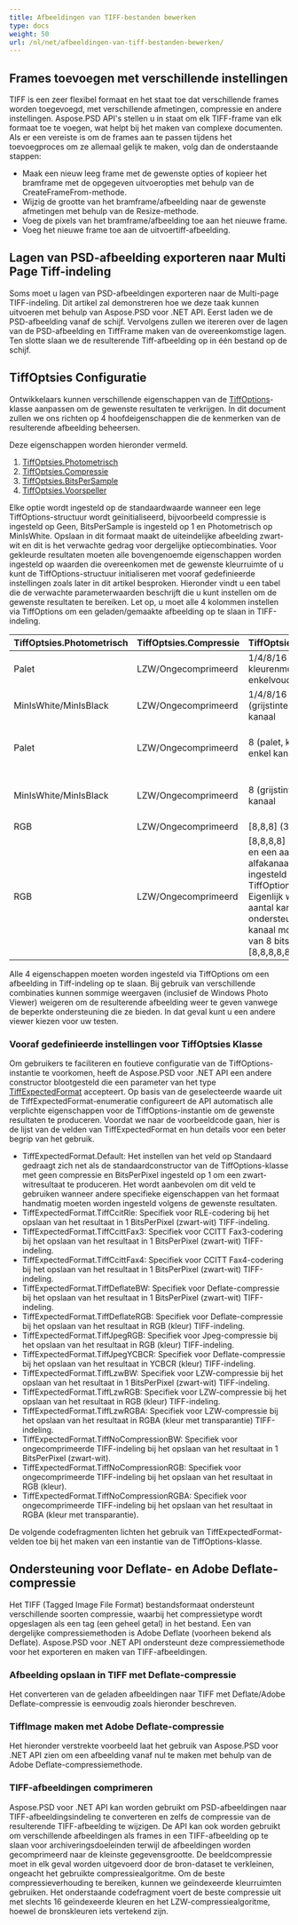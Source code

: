```yaml
---
title: Afbeeldingen van TIFF-bestanden bewerken
type: docs
weight: 50
url: /nl/net/afbeeldingen-van-tiff-bestanden-bewerken/
---
```


## **Frames toevoegen met verschillende instellingen**
TIFF is een zeer flexibel formaat en het staat toe dat verschillende frames worden toegevoegd, met verschillende afmetingen, compressie en andere instellingen. Aspose.PSD API's stellen u in staat om elk TIFF-frame van elk formaat toe te voegen, wat helpt bij het maken van complexe documenten. Als er een vereiste is om de frames aan te passen tijdens het toevoegproces om ze allemaal gelijk te maken, volg dan de onderstaande stappen:

- Maak een nieuw leeg frame met de gewenste opties of kopieer het bramframe met de opgegeven uitvoeropties met behulp van de CreateFrameFrom-methode.
- Wijzig de grootte van het bramframe/afbeelding naar de gewenste afmetingen met behulp van de Resize-methode.
- Voeg de pixels van het bramframe/afbeelding toe aan het nieuwe frame.
- Voeg het nieuwe frame toe aan de uitvoertiff-afbeelding.

## **Lagen van PSD-afbeelding exporteren naar Multi Page Tiff-indeling**
Soms moet u lagen van PSD-afbeeldingen exporteren naar de Multi-page TIFF-indeling. Dit artikel zal demonstreren hoe we deze taak kunnen uitvoeren met behulp van Aspose.PSD voor .NET API. Eerst laden we de PSD-afbeelding vanaf de schijf. Vervolgens zullen we itereren over de lagen van de PSD-afbeelding en TiffFrame maken van de overeenkomstige lagen. Ten slotte slaan we de resulterende Tiff-afbeelding op in één bestand op de schijf.

## **TiffOptsies Configuratie**

Ontwikkelaars kunnen verschillende eigenschappen van de [TiffOptions](https://reference.aspose.com/psd/net/aspose.psd.imageoptions/tiffoptions)-klasse aanpassen om de gewenste resultaten te verkrijgen. In dit document zullen we ons richten op 4 hoofdeigenschappen die de kenmerken van de resulterende afbeelding beheersen.

Deze eigenschappen worden hieronder vermeld.

1. [TiffOptsies.Photometrisch](https://reference.aspose.com/psd/net/aspose.psd.imageoptions/tiffoptions/properties/photometric)
1. [TiffOptsies.Compressie](https://reference.aspose.com/psd/net/aspose.psd.imageoptions/tiffoptions/properties/compression)
1. [TiffOptsies.BitsPerSample](https://reference.aspose.com/psd/net/aspose.psd.imageoptions/tiffoptions/properties/bitspersample)
1. [TiffOptsies.Voorspeller](https://reference.aspose.com/psd/net/aspose.psd.imageoptions/tiffoptions/properties/predictor)

Elke optie wordt ingesteld op de standaardwaarde wanneer een lege TiffOptions-structuur wordt geïnitialiseerd, bijvoorbeeld compressie is ingesteld op Geen, BitsPerSample is ingesteld op 1 en Photometrisch op MinIsWhite. Opslaan in dit formaat maakt de uiteindelijke afbeelding zwart-wit en dit is het verwachte gedrag voor dergelijke optiecombinaties. Voor gekleurde resultaten moeten alle bovengenoemde eigenschappen worden ingesteld op waarden die overeenkomen met de gewenste kleurruimte of u kunt de TiffOptions-structuur initialiseren met vooraf gedefinieerde instellingen zoals later in dit artikel besproken. Hieronder vindt u een tabel die de verwachte parameterwaarden beschrijft die u kunt instellen om de gewenste resultaten te bereiken. Let op, u moet alle 4 kolommen instellen via TiffOptions om een geladen/gemaakte afbeelding op te slaan in TIFF-indeling.

|**TiffOptsies.Photometrisch**|**TiffOptsies.Compressie**|**TiffOptsies.BitsPerSample**|**TiffOptsies.Voorspeller**|
| :- | :- | :- | :- |
|Palet|LZW/Ongecomprimeerd|1/4/8/16 (palet, kleurenmodus) alleen enkelvoudig kanaal|Geen|
|MinIsWhite/MinIsBlack|LZW/Ongecomprimeerd|1/4/8/16 (grijstintenmodus) enkel kanaal|Geen|
|Palet|LZW/Ongecomprimeerd|8 (palet, kleurenmodus) enkel kanaal|Horizontaal (meer compressie bereikt voor LZW dezelfde patronen)|
|MinIsWhite/MinIsBlack|LZW/Ongecomprimeerd|8 (grijstintenmodus) enkel kanaal|Horizontaal (meer compressie bereikt voor LZW dezelfde patronen)|
|RGB|LZW/Ongecomprimeerd|[8,8,8] (3 RGB-kanalen)|Geen/Verticaal|
|RGB|LZW/Ongecomprimeerd|[8,8,8,8] (3 RGB-kanalen en een aanvullend alfakanaal kan worden ingesteld via TiffOptions.AlphaStorage) Eigenlijk wordt elke extra aantal kanalen ondersteund maar elk kanaal moet een grootte van 8 bits hebben zoals [8,8,8,8,8,8]|Geen/Verticaal|
Alle 4 eigenschappen moeten worden ingesteld via TiffOptions om een afbeelding in Tiff-indeling op te slaan. Bij gebruik van verschillende combinaties kunnen sommige weergaven (inclusief de Windows Photo Viewer) weigeren om de resulterende afbeelding weer te geven vanwege de beperkte ondersteuning die ze bieden. In dat geval kunt u een andere viewer kiezen voor uw testen.

### **Vooraf gedefinieerde instellingen voor TiffOptsies Klasse**
Om gebruikers te faciliteren en foutieve configuratie van de TiffOptions-instantie te voorkomen, heeft de Aspose.PSD voor .NET API een andere constructor blootgesteld die een parameter van het type [TiffExpectedFormat](https://reference.aspose.com/psd/net/aspose.psd.fileformats.tiff.enums/tiffexpectedformat) accepteert. Op basis van de geselecteerde waarde uit de TiffExpectedFormat-enumeratie configureert de API automatisch alle verplichte eigenschappen voor de TiffOptions-instantie om de gewenste resultaten te produceren. Voordat we naar de voorbeeldcode gaan, hier is de lijst van de velden van TiffExpectedFormat en hun details voor een beter begrip van het gebruik.

- TiffExpectedFormat.Default: Het instellen van het veld op Standaard gedraagt zich net als de standaardconstructor van de TiffOptions-klasse met geen compressie en BitsPerPixel ingesteld op 1 om een zwart-witresultaat te produceren. Het wordt aanbevolen om dit veld te gebruiken wanneer andere specifieke eigenschappen van het formaat handmatig moeten worden ingesteld volgens de gewenste resultaten.
- TiffExpectedFormat.TiffCcitRle: Specifiek voor RLE-codering bij het opslaan van het resultaat in 1 BitsPerPixel (zwart-wit) TIFF-indeling.
- TiffExpectedFormat.TiffCcittFax3: Specifiek voor CCITT Fax3-codering bij het opslaan van het resultaat in 1 BitsPerPixel (zwart-wit) TIFF-indeling.
- TiffExpectedFormat.TiffCcittFax4: Specifiek voor CCITT Fax4-codering bij het opslaan van het resultaat in 1 BitsPerPixel (zwart-wit) TIFF-indeling.
- TiffExpectedFormat.TiffDeflateBW: Specifiek voor Deflate-compressie bij het opslaan van het resultaat in 1 BitsPerPixel (zwart-wit) TIFF-indeling.
- TiffExpectedFormat.TiffDeflateRGB: Specifiek voor Deflate-compressie bij het opslaan van het resultaat in RGB (kleur) TIFF-indeling.
- TiffExpectedFormat.TiffJpegRGB: Specifiek voor Jpeg-compressie bij het opslaan van het resultaat in RGB (kleur) TIFF-indeling.
- TiffExpectedFormat.TiffJpegYCBCR: Specifiek voor Deflate-compressie bij het opslaan van het resultaat in YCBCR (kleur) TIFF-indeling.
- TiffExpectedFormat.TiffLzwBW: Specifiek voor LZW-compressie bij het opslaan van het resultaat in 1 BitsPerPixel (zwart-wit) TIFF-indeling.
- TiffExpectedFormat.TiffLzwRGB: Specifiek voor LZW-compressie bij het opslaan van het resultaat in RGB (kleur) TIFF-indeling.
- TiffExpectedFormat.TiffLzwRGBA: Specifiek voor LZW-compressie bij het opslaan van het resultaat in RGBA (kleur met transparantie) TIFF-indeling.
- TiffExpectedFormat.TiffNoCompressionBW: Specifiek voor ongecomprimeerde TIFF-indeling bij het opslaan van het resultaat in 1 BitsPerPixel (zwart-wit).
- TiffExpectedFormat.TiffNoCompressionRGB: Specifiek voor ongecomprimeerde TIFF-indeling bij het opslaan van het resultaat in RGB (kleur).
- TiffExpectedFormat.TiffNoCompressionRGBA: Specifiek voor ongecomprimeerde TIFF-indeling bij het opslaan van het resultaat in RGBA (kleur met transparantie).

De volgende codefragmenten lichten het gebruik van TiffExpectedFormat-velden toe bij het maken van een instantie van de TiffOptions-klasse.

## **Ondersteuning voor Deflate- en Adobe Deflate-compressie**
Het TIFF (Tagged Image File Format) bestandsformaat ondersteunt verschillende soorten compressie, waarbij het compressietype wordt opgeslagen als een tag (een geheel getal) in het bestand. Een van dergelijke compressiemethoden is Adobe Deflate (voorheen bekend als Deflate). Aspose.PSD voor .NET API ondersteunt deze compressiemethode voor het exporteren en maken van TIFF-afbeeldingen.
### **Afbeelding opslaan in TIFF met Deflate-compressie**
Het converteren van de geladen afbeeldingen naar TIFF met Deflate/Adobe Deflate-compressie is eenvoudig zoals hieronder beschreven.
### **TiffImage maken met Adobe Deflate-compressie**
Het hieronder verstrekte voorbeeld laat het gebruik van Aspose.PSD voor .NET API zien om een afbeelding vanaf nul te maken met behulp van de Adobe Deflate-compressiemethode.
### **TIFF-afbeeldingen comprimeren**
Aspose.PSD voor .NET API kan worden gebruikt om PSD-afbeeldingen naar TIFF-afbeeldingsindeling te converteren en zelfs de compressie van de resulterende TIFF-afbeelding te wijzigen. De API kan ook worden gebruikt om verschillende afbeeldingen als frames in een TIFF-afbeelding op te slaan voor archiveringsdoeleinden terwijl de afbeeldingen worden gecomprimeerd naar de kleinste gegevensgrootte. De beeldcompressie moet in elk geval worden uitgevoerd door de bron-dataset te verkleinen, ongeacht het gebruikte compressiealgoritme. Om de beste compressieverhouding te bereiken, kunnen we geïndexeerde kleurruimten gebruiken. Het onderstaande codefragment voert de beste compressie uit met slechts 16 geïndexeerde kleuren en het LZW-compressiealgoritme, hoewel de bronskleuren iets vertekend zijn.
